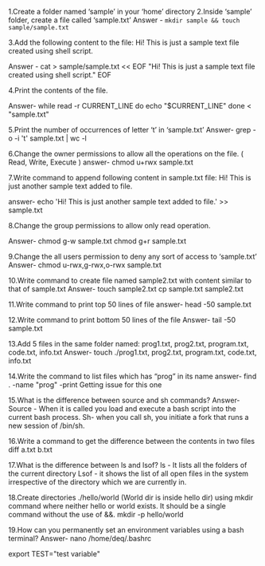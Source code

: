 1.Create a folder named ‘sample’  in your ‘home’ directory
2.Inside ‘sample’ folder, create a file called ‘sample.txt’
Answer -  `mkdir sample && touch sample/sample.txt`

3.Add the following content to the file:
Hi! This is just a sample text file created using shell script.

Answer -
 cat > sample/sample.txt << EOF
"Hi! This is just a sample text file created using shell script."
EOF

4.Print the contents of the file.

Answer-
while read -r CURRENT_LINE
    do
        echo "$CURRENT_LINE"
done < "sample.txt"

5.Print the number of occurrences of letter ‘t’ in ‘sample.txt’
Answer-
grep -o -i 't' sample.txt | wc -l

6.Change the owner permissions to allow all the operations on the file. ( Read, Write, Execute )
answer-
chmod u+rwx sample.txt

7.Write command to append following content in sample.txt file:
Hi! This is just another sample text added to file.

answer-
echo 'Hi! This is just another sample text added to file.' >> sample.txt

8.Change the group permissions to allow only read operation.

Answer-
chmod g-w sample.txt
chmod g+r sample.txt

9.Change the all users permission to deny any sort of access to ‘sample.txt’
Answer-
chmod u-rwx,g-rwx,o-rwx sample.txt

10.Write command to create file named sample2.txt with content similar to that of sample.txt
Answer-
 touch sample2.txt
 cp sample.txt sample2.txt

11.Write command to print top 50 lines of file
answer-
head -50 sample.txt

12.Write command to print bottom 50 lines of the file
Answer-
tail -50 sample.txt

13.Add 5 files in the same folder named: prog1.txt, prog2.txt, program.txt, code.txt, info.txt
Answer-
touch ./prog1.txt, prog2.txt, program.txt, code.txt, info.txt

14.Write the command to list files which has “prog” in its name
answer-
find . -name "prog" -print
Getting issue for this one

15.What is the difference between source and sh commands?
Answer-
Source - When it is called you load and execute a bash script into the current bash process.
Sh- when you call sh, you initiate a fork that runs a new session of /bin/sh.

16.Write a command to get the difference between the contents in two files
diff a.txt b.txt

17.What is the difference between ls and lsof?
ls - It lists all the folders of the current directory
Lsof - it shows the list of all open files in the system irrespective of the directory which we are currently in.


18.Create directories ./hello/world (World dir is inside hello dir) using mkdir command where neither hello or world exists. It should be a single command without the use of &&.
mkdir -p hello/world

19.How can you permanently set an environment variables using a bash terminal?
Answer-
nano /home/deq/.bashrc

export TEST="test variable"

